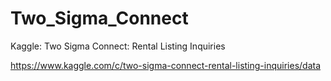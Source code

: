 # Two_Sigma_Connect
Kaggle: Two Sigma Connect: Rental Listing Inquiries

https://www.kaggle.com/c/two-sigma-connect-rental-listing-inquiries/data
